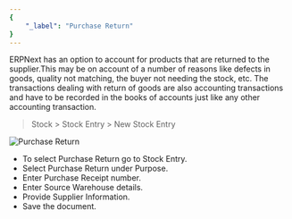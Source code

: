 ```yaml
---
{
	"_label": "Purchase Return"
}
---
```

ERPNext has an option to account for products that are returned to the supplier.This may be on account of a number of reasons like defects in goods, quality not matching, the buyer not needing the stock, etc. The transactions dealing with return of goods are also accounting transactions and have to be recorded in the books of accounts just like any other accounting transaction. 


> Stock > Stock Entry > New Stock Entry


![Purchase Return](img/purchase-return.png)




- To select Purchase Return go to Stock Entry.
- Select Purchase Return under Purpose.
- Enter Purchase Receipt number.
- Enter Source Warehouse details.
- Provide Supplier Information.
- Save the document.

